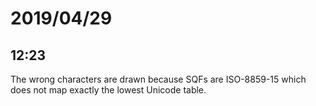 # 2019/04/29

## 12:23

The wrong characters are drawn because SQFs are ISO-8859-15 which does not map
exactly the lowest Unicode table.
